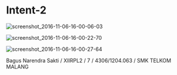 # Intent-2

![screenshot_2016-11-06-16-00-06-03](https://cloud.githubusercontent.com/assets/22819761/20036543/57749e30-a43d-11e6-8c2c-91f68e86da51.png)

![screenshot_2016-11-06-16-00-22-70](https://cloud.githubusercontent.com/assets/22819761/20036544/5a796246-a43d-11e6-9679-3c6bb1a83a3e.png)

![screenshot_2016-11-06-16-00-27-64](https://cloud.githubusercontent.com/assets/22819761/20036545/5d38baf4-a43d-11e6-891f-8ad80666c5dd.png)


Bagus Narendra Sakti / XIIRPL2 / 7 / 4306/1204.063 / SMK TELKOM MALANG
